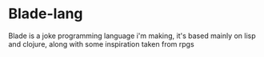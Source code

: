 # Blade-lang
Blade is a joke programming language i'm making, it's based mainly on lisp and clojure, along with some inspiration taken from rpgs
